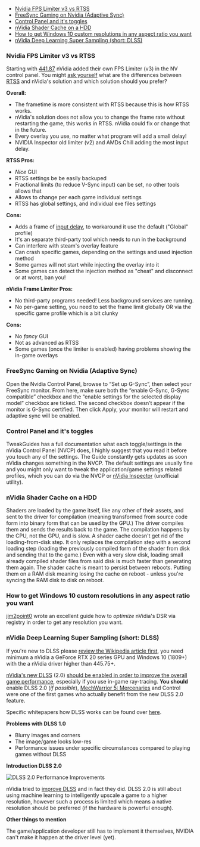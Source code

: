 * [Nvidia FPS Limiter v3 vs RTSS](#nvidia-fps-limiter-v3-vs-rtss)
* [FreeSync Gaming on Nvidia (Adaptive Sync)](#freesync-gaming-on-nvidia-adaptive-sync)
* [Control Panel and it's toggles](#control-panel-and-its-toggles)
* [nVidia Shader Cache on a HDD](#nvidia-shader-cache-on-a-hdd)
* [How to get Windows 10 custom resolutions in any aspect ratio you want](#how-to-get-windows-10-custom-resolutions-in-any-aspect-ratio-you-want)
* [nVidia Deep Learning Super Sampling (short: DLSS)](#nvidia-deep-learning-super-sampling-short-dlss)

### Nvidia FPS Limiter v3 vs RTSS

Starting with [441.87](https://github.com/CHEF-KOCH/nVidia-modded-Inf/releases/tag/441.87) nVidia added their own FPS Limiter (v3) in the NV control panel. You might [ask yourself](https://youtu.be/W66pTe8YM2s) what are the differences between [RTSS](https://www.guru3d.com/files-details/rtss-rivatuner-statistics-server-download.html) and nVidia's solution and which solution should you prefer?

**Overall:**
- The frametime is more consistent with RTSS because this is how RTSS works.
- nVidia's solution does not allow you to change the frame rate without restarting the game, this works in RTSS. nVidia could fix or change that in the future.
- Every overlay you use, no matter what program will add a small delay!
- NVIDIA Inspector old limiter (v2) and AMDs Chill adding the most input delay.

**RTSS Pros:**
- _Nice_ GUI
- RTSS settings be be easily backuped
- Fractional limits (to reduce V-Sync input) can be set, no other tools allows that
- Allows to change per each game individual settings
- RTSS has global settings, and individual exe files settings

**Cons:**
- Adds a frame of [input delay](https://www.youtube.com/watch?v=rs0PYCpBJjc), to workaround it use the default ("Global" profile)
- It's an separate third-party tool which needs to run in the background
- Can interfere with steam's overlay feature
- Can crash specific games, depending on the settings and used injection method
- Some games will not start while injecting the overlay into it
- Some games can detect the injection method as "cheat" and disconnect or at worst, ban you!

**nVidia Frame Limiter Pros:**
- No third-party programs needed! Less background services are running.
- No per-game setting, you need to set the frame limit globally OR via the specific game profile which is a bit clunky

**Cons:**
- No _fancy_ GUI
- Not as advanced as RTSS
- Some games (once the limiter is enabled) having problems showing the in-game overlays


### FreeSync Gaming on Nvidia (Adaptive Sync)

Open the Nvidia Control Panel, browse to “Set up G-Sync”, then select your FreeSync monitor. From here, make sure both the “enable G-Sync, G-Sync compatible” checkbox and the “enable settings for the selected display model” checkbox are ticked. The second checkbox doesn’t appear if the monitor is G-Sync certified. Then click Apply, your monitor will restart and adaptive sync will be enabled.


### Control Panel and it's toggles

TweakGuides has a full documentation what each toggle/settings in the nVidia Control Panel (NVCP) does, I highly suggest that you read it before you touch any of the settings. The Guide constantly gets updates as soon nVidia changes something in the NVCP. The default settings are usually fine and you might only want to tweak the application/game settings related profiles, which you can do via the NVCP or [nVidia Inspector](https://github.com/DeadManWalkingTO/NVidiaProfileInspectorDmW) (unofficial utility).


### nVidia Shader Cache on a HDD

Shaders are loaded by the game itself, like any other of their assets, and sent to the driver for compilation (meaning transformed from source code form into binary form that can be used by the GPU.) The driver compiles them and sends the results back to the game. The compilation happens by the CPU, not the GPU, and is slow. A shader cache doesn't get rid of the loading-from-disk step. It only replaces the compilation step with a second loading step (loading the previously compiled form of the shader from disk and sending that to the game.) Even with a very slow disk, loading small already compiled shader files from said disk is much faster than generating them again. The shader cache is meant to persist between reboots. Putting them on a RAM disk meaning losing the cache on reboot - unless you're syncing the RAM disk to disk on reboot.


### How to get Windows 10 custom resolutions in any aspect ratio you want

[jim2point0](https://www.deadendthrills.com/forum/discussion/504/how-to-custom-aspect-ratios-and-resolutions-via-dsr-nvidia-only) wrote an excellent guide how to _optimize_ nVidia's DSR via registry in order to get any resolution you want.


### nVidia Deep Learning Super Sampling (short: DLSS)

If you're new to DLSS please [review the Wikipedia article first](https://en.wikipedia.org/wiki/Deep_Learning_Super_Sampling), you need minimum a nVidia a GeForce RTX 20 series GPU and Windows 10 (1809+) with the a nVidia driver higher than 445.75+.

[nVidia's new DLSS](https://www.nvidia.com/en-us/geforce/news/nvidia-dlss-2-0-a-big-leap-in-ai-rendering/) (2.0) [should be enabled in order to improve the overall game performance](https://www.youtube.com/watch?v=eS1vQ8JtbdM), especially if you use in-game ray-tracing. **You should** enable DLSS 2.0 (_if possible_), [MechWarrior 5: Mercenaries](https://youtu.be/RmSgJ3LJkvQ) and Control were one of the first games who actually benefit from the new DLSS 2.0 feature.

Specific whitepapers how DLSS works can be found over [here](https://www.gdcvault.com/play/mediaProxy.php?sid=1023870).

**Problems with DLSS 1.0**

* Blurry images and corners
* The image/game looks low-res
* Performance issues under specific circumstances compared to playing games without DLSS


**Introduction DLSS 2.0**

![DLSS 2.0 Performance Improvements](https://images.anandtech.com/doci/15648/control-1920x1080-ray-tracing-nvidia-dlss-2.0-quality-mode-performance_575px.png)

nVidia tried to [improve DLSS](https://www.anandtech.com/show/15648/nvidia-intros-dlss-20-adds-motion-vectors) and in fact they did. DLSS 2.0 is still about using machine learning to intelligently upscale a game to a higher resolution, however such a process is limited which means a native resolution should be preferred (if the hardware is powerful enough).

**Other things to mention**

The game/application developer still has to implement it themselves, NVIDIA can't make it happen at the driver level (yet).

